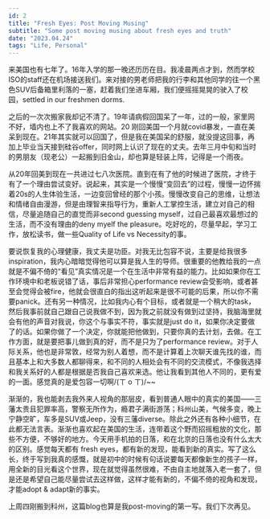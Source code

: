 ```yaml
---
id: 2
title: "Fresh Eyes: Post Moving Musing"
subtitle: "Some post moving musing about fresh eyes and truth"
date: "2023.04.24"
tags: "Life, Personal"
---
```


来美国也有七年了。16年入学的那一晚还历历在目。我凌晨两点才到，然而学校ISO的staff还在机场接送我们。来对接的男老师把我的行李和其他同学的往一个黑色SUV后备箱里利落的一塞，赶着我们坐进车厢，我们便摇摇晃晃的驶入了校园，settled in our freshmen dorms.

之后的一次次搬家我却记不清了。19年请病假回国呆了一年，过的一般，家里网不好，墙内也上不了我喜欢的网站。20 刚回美国一个月就covid暴发，一直在美呆到现在。21年其实就可以回国了，但是我在美国呆的舒服，就没提这回事，再加上毕业当天接到硅谷offer，同时网上认识了现在的丈夫。去年三月中旬和当时的男朋友（现老公）一起搬到旧金山，却也算是轻装上阵，记得是一个雨夜。

从20年回美到现在一共进过七八次医院。直到在有了他的时候进了医院，才终于有了一个理由尝试变好。说起来，其实是一个慢慢“变回去”的过程，慢慢一边怀揣着20s的人生体验生活，一边变回曾经的那个小孩。慢慢改变自己的思维，让想法和情绪自由漫游，但是由理智来指导行为，重新人工掌控生活，建立对自己的相信，尽量追随自己的直觉而非second guessing myself，过自己最喜欢最想过的生活，而不没有理由的deny myelf the pleasure。吃好吃的，尽量早起，学习工作，放松读书，做一些Quality of Life vs Necessity的事。

要说恢复我的心理健康，我丈夫是功臣。对我无比包容不说，主要是给我很多inspiration，我内心暗暗觉得他可以算是我人生的导师。很重要的他教给我的一点就是不偏不倚的“看见”真实情况是一个在生活中非常有益的能力。比如如果你在工作环境中和老板说错了话，事后非常担心performance review会受影响，或者甚至会觉得会被fire，他就会很直白的指出这听起来是很不可能的后果，所以你不需要panick。还有另一种情况，比如我内心有个目标，或者就是一个稍大的task，然后我事前就自己跟自己说我做不到，因为我之前就没有做到过坚持，我脑海里就会有他的声音对我说，你这个与事实不符，事实就是just do it，如果你决定要做了的话。如果你做了一个决定，你就能把他做到，只要你真的去计划，去做。在工作方面，就是要把事儿做到真的好，而不是只为了performance review。对于人际关系，他也是非常敦，经常为别人着想，而不是计算着上次聊天谁先找的谁，而且基本上和大多数人都聊得来，和不同的人相处会有不同的交流模式，不像我选择和我关系好的人都是根据是否我自己喜欢来选。他让我看到其他人不同的，更有爱的一面。感觉真的是爱包容一切啊/(ㄒ o ㄒ)/~~

渐渐的，我也能剥去我外来人视角的那层皮，看到普通人眼中的真实的美国——三藩太贵且犯罪率高，警察无所作为，瘾君子满街游荡；科州山美，气候多变，晚上宁静空旷，车多是SUV或Jeep，没有三藩diverse。除此之外还有各种小细节，在此都无法言表。渐渐也喜欢起在美国的生活，连带着这个野而招摇粗放的文化，那些不方便，不够好的地方。今天用手机拍的日落，和在北京的日落也没有什么太大的区别。感觉每天都有 fresh eyes，都有新的发现，能看到新的真实。写了这么长，终于写到我真的感慨，就是初中的时候有句话说要每天都像新生的孩子一样，用全新的目光看这个世界，现在就觉得虽然很难，不由自主地就落入老一套了，但是还是希望自己能尽量尝试去这样做，这样才能有新的，不偏不倚的视角和发现，才能adopt & adapt新的事实。

上周四刚搬到科州，这篇blog也算是我post-moving的第一写。我们下次再见。
